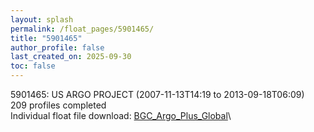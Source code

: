 ```yaml
---
layout: splash
permalink: /float_pages/5901465/
title: "5901465"
author_profile: false
last_created_on: 2025-09-30
toc: false
---
```

 
5901465: US ARGO PROJECT (2007-11-13T14:19 to 2013-09-18T06:09)\
209 profiles completed\
Individual float file download: [BGC_Argo_Plus_Global](https://ftp.soest.hawaii.edu/bgc_argo_plus/Individual_Floats/outliers_removed/5901465_Sprof_processed.nc)\
